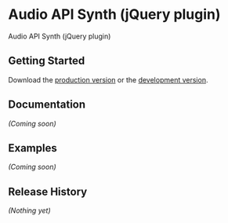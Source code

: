 # Audio API Synth (jQuery plugin)

Audio API Synth (jQuery plugin)

## Getting Started

Download the [production version][min] or the [development version][max].

[min]: https://raw.github.com/uchu/jquery-weirdthing/master/dist/jquery.weirdthing.min.js
[max]: https://raw.github.com/uchu/jquery-weirdthing/master/dist/jquery.weirdthing.js

## Documentation
_(Coming soon)_

## Examples
_(Coming soon)_

## Release History
_(Nothing yet)_
